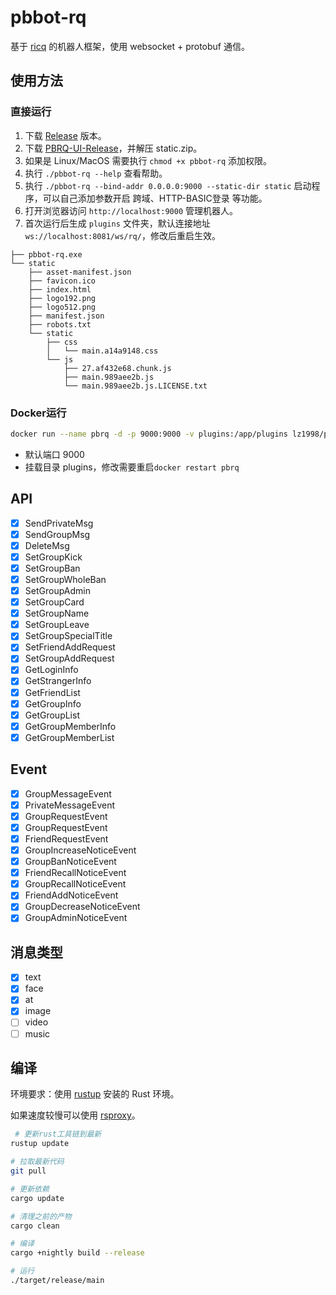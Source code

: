 # pbbot-rq

基于 [ricq](https://github.com/lz1998/ricq) 的机器人框架，使用 websocket + protobuf 通信。


## 使用方法

### 直接运行

1. 下载 [Release](https://github.com/ProtobufBot/pbbot-rq/releases) 版本。
2. 下载 [PBRQ-UI-Release](https://github.com/ProtobufBot/pbrq-react-ui/releases)，并解压 static.zip。
3. 如果是 Linux/MacOS 需要执行 `chmod +x pbbot-rq` 添加权限。
4. 执行 `./pbbot-rq --help` 查看帮助。
5. 执行 `./pbbot-rq --bind-addr 0.0.0.0:9000 --static-dir static` 启动程序，可以自己添加参数开启 跨域、HTTP-BASIC登录 等功能。
6. 打开浏览器访问 `http://localhost:9000` 管理机器人。
7. 首次运行后生成 `plugins` 文件夹，默认连接地址 `ws://localhost:8081/ws/rq/`，修改后重启生效。


```text
├── pbbot-rq.exe
└── static
    ├── asset-manifest.json
    ├── favicon.ico
    ├── index.html
    ├── logo192.png
    ├── logo512.png
    ├── manifest.json
    ├── robots.txt
    └── static
        ├── css
        │   └── main.a14a9148.css
        └── js
            ├── 27.af432e68.chunk.js
            ├── main.989aee2b.js
            └── main.989aee2b.js.LICENSE.txt
```

### Docker运行

```bash
docker run --name pbrq -d -p 9000:9000 -v plugins:/app/plugins lz1998/pbrq:0.1.9
```

- 默认端口 9000
- 挂载目录 plugins，修改需要重启`docker restart pbrq`


## API

- [x] SendPrivateMsg
- [x] SendGroupMsg
- [x] DeleteMsg
- [x] SetGroupKick
- [x] SetGroupBan
- [x] SetGroupWholeBan
- [x] SetGroupAdmin
- [x] SetGroupCard
- [x] SetGroupName
- [x] SetGroupLeave
- [x] SetGroupSpecialTitle
- [x] SetFriendAddRequest
- [x] SetGroupAddRequest
- [x] GetLoginInfo
- [x] GetStrangerInfo
- [x] GetFriendList
- [x] GetGroupInfo
- [x] GetGroupList
- [x] GetGroupMemberInfo
- [x] GetGroupMemberList

## Event

- [x] GroupMessageEvent
- [x] PrivateMessageEvent
- [x] GroupRequestEvent
- [x] GroupRequestEvent
- [x] FriendRequestEvent
- [x] GroupIncreaseNoticeEvent
- [x] GroupBanNoticeEvent
- [x] FriendRecallNoticeEvent
- [x] GroupRecallNoticeEvent
- [x] FriendAddNoticeEvent
- [x] GroupDecreaseNoticeEvent
- [x] GroupAdminNoticeEvent

## 消息类型

- [x] text
- [x] face
- [x] at
- [x] image
- [ ] video
- [ ] music

## 编译

环境要求：使用 [rustup](https://rustup.rs/) 安装的 Rust 环境。

如果速度较慢可以使用 [rsproxy](https://rsproxy.cn/)。

```bash
 # 更新rust工具链到最新
rustup update

# 拉取最新代码
git pull

# 更新依赖
cargo update

# 清理之前的产物
cargo clean

# 编译
cargo +nightly build --release

# 运行
./target/release/main
```
